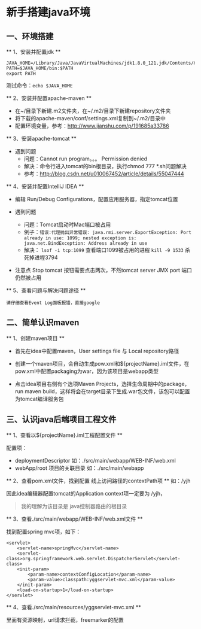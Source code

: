 # 新手搭建java环境

## 一、环境搭建

** 1、安装并配置jdk **

	JAVA_HOME=/Library/Java/JavaVirtualMachines/jdk1.8.0_121.jdk/Contents/Home
	PATH=$JAVA_HOME/bin:$PATH
	export PATH

测试命令：`echo $JAVA_HOME`


** 2、安装并配置apache-maven **

- 在~/目录下新建.m2文件夹，在~/.m2/目录下新建repository文件夹
- 将下载的apache-maven/conf/settings.xml复制到~/.m2/目录中
- 配置环境变量，参考：http://www.jianshu.com/p/191685a33786


** 3、安装apache-tomcat **

- 遇到问题
	- 问题：Cannot run program。。。 Permission denied  
	- 解决：命令行进入tomcat的bin根目录，执行chmod 777 *.sh问题解决
	- 参考：http://blog.csdn.net/u010067452/article/details/55047444


** 4、安装并配置IntelliJ IDEA **

- 编辑 Run/Debug Configurations，配置应用服务器，指定tomcat位置
- 遇到问题
	- 问题：Tomcat启动时Mac端口被占用
	- 例子：`错误:代理抛出异常错误: java.rmi.server.ExportException: Port already in use: 1099; nested exception is: 
	java.net.BindException: Address already in use`
	- 解决：
	`lsof -i tcp:1099` 查看端口1099被占用的进程
	`kill -9 1533` 杀死掉进程3794

- 注意点
Stop tomcat 按钮需要点击两次，不然tomcat server JMX port 端口仍然被占用


** 5、查看问题与解决问题途径 **

	请仔细查看Event Log面板报错，直接google





## 二、简单认识maven

** 1、创建maven项目 **

- 首先在idea中配置maven，User settings file 与 Local repository路径
- 创建一个maven项目，会自动生成pow.xml和${projectName}.iml文件，在pow.xml中配置packaging为war，因为该项目是webapp类型

- 点击idea项目右侧有个选项Maven Projects，选择生命周期中的package，run maven build，这样将会在target目录下生成.war包文件，该包可以配置为tomcat编译服务包




## 三、认识java后端项目工程文件

** 1、查看以${projectName}.iml工程配置文件 **

配置项：

- deploymentDescriptor 如：./src/main/webapp/WEB-INF/web.xml
- webApp/root 项目的关联目录 如：./src/main/webapp


** 2、查看pom.xml文件，找到配置 线上访问路径的contextPath项 **
如：/yjh

因此idea编辑器配置tomcat的Application context项一定要为 /yjh，
 > 我的理解为该目录是 java控制器路由的根目录


** 3、查看./src/main/webapp/WEB-INF/web.xml文件 **

找到配置spring mvc项，如下：

	<servlet>
	    <servlet-name>springMvc</servlet-name>
	    <servlet-class>org.springframework.web.servlet.DispatcherServlet</servlet-class>
	    <init-param>
	        <param-name>contextConfigLocation</param-name>
	        <param-value>classpath:yggservlet-mvc.xml</param-value>
	    </init-param>
	    <load-on-startup>1</load-on-startup>
	</servlet>

** 4、查看./src/main/resources/yggservlet-mvc.xml **

里面有资源映射，url请求拦截，freemarker的配置

